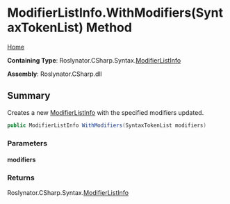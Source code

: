 <a name="_top"></a>

# ModifierListInfo\.WithModifiers\(SyntaxTokenList\) Method

[Home](../../../../../README.md#_top)

**Containing Type**: Roslynator\.CSharp\.Syntax\.[ModifierListInfo](../README.md#_top)

**Assembly**: Roslynator\.CSharp\.dll

## Summary

Creates a new [ModifierListInfo](../README.md#_top) with the specified modifiers updated\.

```csharp
public ModifierListInfo WithModifiers(SyntaxTokenList modifiers)
```

### Parameters

#### modifiers

### Returns

Roslynator\.CSharp\.Syntax\.[ModifierListInfo](../README.md#_top)

